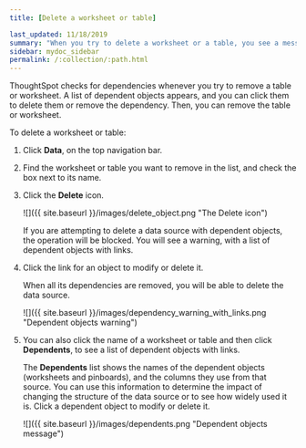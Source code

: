 ```yaml
---
title: [Delete a worksheet or table]

last_updated: 11/18/2019
summary: "When you try to delete a worksheet or a table, you see a message listing any dependent objects that must be removed first."
sidebar: mydoc_sidebar
permalink: /:collection/:path.html
---
```

ThoughtSpot checks for dependencies whenever you try to remove a table or worksheet. A list of dependent objects appears, and you can click them to delete them or remove the dependency. Then, you can remove the table or worksheet.

To delete a worksheet or table:

1. Click **Data**, on the top navigation bar.

2. Find the worksheet or table you want to remove in the list, and check the box next to its name.

3. Click the **Delete** icon.

     ![]({{ site.baseurl }}/images/delete_object.png "The Delete icon")

     If you are attempting to delete a data source with dependent objects, the operation will be blocked. You will see a warning, with a list of dependent objects with links.

4. Click the link for an object to modify or delete it.

   When all its dependencies are removed, you will be able to delete the data source.

   ![]({{ site.baseurl }}/images/dependency_warning_with_links.png "Dependent objects warning")

5. You can also click the name of a worksheet or table and then click **Dependents**, to see a list of dependent objects with links.

    The **Dependents** list shows the names of the dependent objects (worksheets and pinboards), and the columns they use from that source. You can use this information to determine the impact of changing the structure of the data source or to see how widely used it is. Click a dependent object to modify or delete it.

     ![]({{ site.baseurl }}/images/dependents.png "Dependent objects message")
